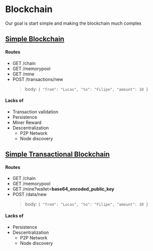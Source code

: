 # Blockchain

Our goal is start simple and making the blockchain much complex

## [Simple Blockchain](./0-simple-blockchain/README.md)
#### Routes
- GET /chain
- GET /memorypool
- GET /mine
- POST /transactions/new
    > body: `{ "from": "Lucas", "to": "Filipe", "amount": 10 }`
#### Lacks of
- Transaction validation
- Persistence
- Miner Reward
- Descentralization
    - P2P Network
    - Node discovery

## [Simple Transactional Blockchain](./1-simple-transaction-blockchain/README.md)
#### Routes
- GET /chain
- GET /memorypool
- GET /mine?wallet=**base64_encoded_public_key**
- POST /data/new
    > body: `{ "from": "Lucas", "to": "Filipe", "amount": 10 }`

#### Lacks of
- Persistence
- Descentralization
    - P2P Network
    - Node discovery
